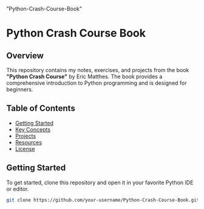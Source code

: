 "Python-Crash-Course-Book" 
# Python Crash Course Book

## Overview
This repository contains my notes, exercises, and projects from the book **"Python Crash Course"** by Eric Matthes. The book provides a comprehensive introduction to Python programming and is designed for beginners.

## Table of Contents
- [Getting Started](#getting-started)
- [Key Concepts](#key-concepts)
- [Projects](#projects)
- [Resources](#resources)
- [License](#license)

## Getting Started
To get started, clone this repository and open it in your favorite Python IDE or editor.

```bash
git clone https://github.com/your-username/Python-Crash-Course-Book.git

